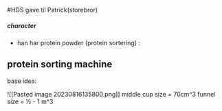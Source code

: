 #HDS
gave til Patrick(storebror)
##### character
- han har protein powder (protein sortering) :


## protein sorting machine
base idea:

![[Pasted image 20230816135800.png]]
middle cup size = 70cm^3
funnel size = ½ - 1 m^3